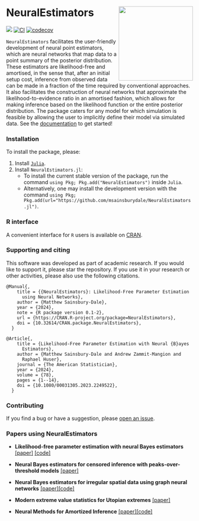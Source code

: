 # NeuralEstimators <img align="right" width="200" src="https://github.com/msainsburydale/NeuralEstimators.jl/blob/main/docs/src/assets/logo.png?raw=true">

<!-- ![NeuralEstimators](https://github.com/msainsburydale/NeuralEstimators.jl/blob/main/docs/src/assets/logo.png?raw=true) -->

[![][docs-dev-img]][docs-dev-url]
[![CI](https://github.com/msainsburydale/NeuralEstimators.jl/actions/workflows/CI.yml/badge.svg)](https://github.com/msainsburydale/NeuralEstimators.jl/actions/workflows/CI.yml)
[![codecov](https://codecov.io/gh/msainsburydale/NeuralEstimators.jl/branch/main/graph/badge.svg?token=6cXItEsKs5)](https://app.codecov.io/gh/msainsburydale/NeuralEstimators.jl)
<!-- [![][R-repo-img]][R-repo-url] -->

[docs-dev-img]: https://img.shields.io/badge/docs-dev-blue.svg
[docs-dev-url]: https://msainsburydale.github.io/NeuralEstimators.jl/dev/

[R-repo-img]: https://img.shields.io/badge/R-interface-blue.svg
[R-repo-url]: https://github.com/msainsburydale/NeuralEstimators

`NeuralEstimators` facilitates the user-friendly development of neural point estimators, which are neural networks that map data to a point summary of the posterior distribution. These estimators are likelihood-free and amortised, in the sense that, after an initial setup cost, inference from observed data can be made in a fraction of the time required by conventional approaches. It also facilitates the construction of neural networks that approximate the likelihood-to-evidence ratio in an amortised fashion, which allows for making inference based on the likelihood function or the entire posterior distribution. The package caters for any model for which simulation is feasible by allowing the user to implicitly define their model via simulated data. See the [documentation](https://msainsburydale.github.io/NeuralEstimators.jl/dev/) to get started!


### Installation 

To install the package, please:

1. Install [`Julia`](https://julialang.org/downloads/).
1. Install `NeuralEstimators.jl`: 
	- To install the current stable version of the package, run the command `using Pkg; Pkg.add("NeuralEstimators")` inside `Julia`. 
	- Alternatively, one may install the development version with the command `using Pkg; Pkg.add(url="https://github.com/msainsburydale/NeuralEstimators.jl")`.


### R interface

A convenient interface for `R` users is available on [CRAN](https://CRAN.R-project.org/package=NeuralEstimators). 

### Supporting and citing

This software was developed as part of academic research. If you would like to support it, please star the repository. If you use it in your research or other activities, please also use the following citations.

```
@Manual{,
    title = {{NeuralEstimators}: Likelihood-Free Parameter Estimation
      using Neural Networks},
    author = {Matthew Sainsbury-Dale},
    year = {2024},
    note = {R package version 0.1-2},
    url = {https://CRAN.R-project.org/package=NeuralEstimators},
    doi = {10.32614/CRAN.package.NeuralEstimators},
  }

@Article{,
    title = {Likelihood-Free Parameter Estimation with Neural {B}ayes
      Estimators},
    author = {Matthew Sainsbury-Dale and Andrew Zammit-Mangion and
      Raphael Huser},
    journal = {The American Statistician},
    year = {2024},
    volume = {78},
    pages = {1--14},
    doi = {10.1080/00031305.2023.2249522},
  }
```

### Contributing

If you find a bug or have a suggestion, please [open an issue](https://github.com/msainsburydale/NeuralEstimators.jl/issues).

### Papers using NeuralEstimators

- **Likelihood-free parameter estimation with neural Bayes estimators** [[paper]](https://doi.org/10.1080/00031305.2023.2249522) [[code]](https://github.com/msainsburydale/NeuralBayesEstimators)

- **Neural Bayes estimators for censored inference with peaks-over-threshold models** [[paper]](https://arxiv.org/abs/2306.15642)

- **Neural Bayes estimators for irregular spatial data using graph neural networks** [[paper]](https://doi.org/10.1080/10618600.2024.2433671)[[code]](https://github.com/msainsburydale/NeuralEstimatorsGNN)

- **Modern extreme value statistics for Utopian extremes** [[paper]](https://arxiv.org/abs/2311.11054)

- **Neural Methods for Amortized Inference** [[paper]](https://arxiv.org/abs/2404.12484)[[code]](https://github.com/andrewzm/Amortised_Neural_Inference_Review)